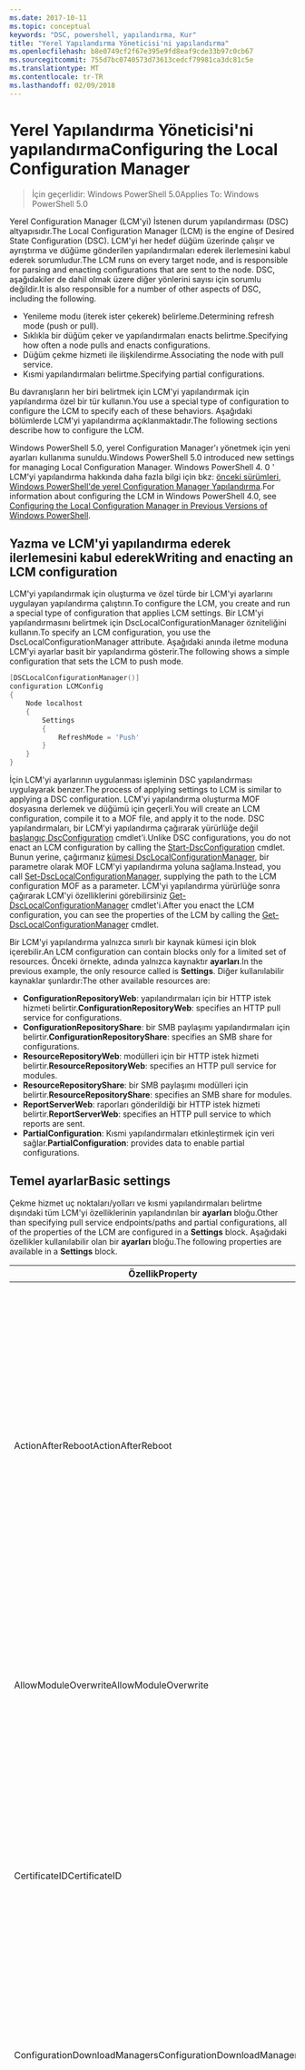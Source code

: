 ```yaml
---
ms.date: 2017-10-11
ms.topic: conceptual
keywords: "DSC, powershell, yapılandırma, Kur"
title: "Yerel Yapılandırma Yöneticisi'ni yapılandırma"
ms.openlocfilehash: b8e0749cf2f67e395e9fd8eaf9cde33b97c0cb67
ms.sourcegitcommit: 755d7bc0740573d73613cedcf79981ca3dc81c5e
ms.translationtype: MT
ms.contentlocale: tr-TR
ms.lasthandoff: 02/09/2018
---
```

# <a name="configuring-the-local-configuration-manager"></a><span data-ttu-id="9ca9a-103">Yerel Yapılandırma Yöneticisi'ni yapılandırma</span><span class="sxs-lookup"><span data-stu-id="9ca9a-103">Configuring the Local Configuration Manager</span></span>

> <span data-ttu-id="9ca9a-104">İçin geçerlidir: Windows PowerShell 5.0</span><span class="sxs-lookup"><span data-stu-id="9ca9a-104">Applies To: Windows PowerShell 5.0</span></span>

<span data-ttu-id="9ca9a-105">Yerel Configuration Manager (LCM'yi) İstenen durum yapılandırması (DSC) altyapısıdır.</span><span class="sxs-lookup"><span data-stu-id="9ca9a-105">The Local Configuration Manager (LCM) is the engine of Desired State Configuration (DSC).</span></span>
<span data-ttu-id="9ca9a-106">LCM'yi her hedef düğüm üzerinde çalışır ve ayrıştırma ve düğüme gönderilen yapılandırmaları ederek ilerlemesini kabul ederek sorumludur.</span><span class="sxs-lookup"><span data-stu-id="9ca9a-106">The LCM runs on every target node, and is responsible for parsing and enacting configurations that are sent to the node.</span></span>
<span data-ttu-id="9ca9a-107">DSC, aşağıdakiler de dahil olmak üzere diğer yönlerini sayısı için sorumlu değildir.</span><span class="sxs-lookup"><span data-stu-id="9ca9a-107">It is also responsible for a number of other aspects of DSC, including the following.</span></span>

- <span data-ttu-id="9ca9a-108">Yenileme modu (iterek ister çekerek) belirleme.</span><span class="sxs-lookup"><span data-stu-id="9ca9a-108">Determining refresh mode (push or pull).</span></span>
- <span data-ttu-id="9ca9a-109">Sıklıkla bir düğüm çeker ve yapılandırmaları enacts belirtme.</span><span class="sxs-lookup"><span data-stu-id="9ca9a-109">Specifying how often a node pulls and enacts configurations.</span></span>
- <span data-ttu-id="9ca9a-110">Düğüm çekme hizmeti ile ilişkilendirme.</span><span class="sxs-lookup"><span data-stu-id="9ca9a-110">Associating the node with pull service.</span></span>
- <span data-ttu-id="9ca9a-111">Kısmi yapılandırmaları belirtme.</span><span class="sxs-lookup"><span data-stu-id="9ca9a-111">Specifying partial configurations.</span></span>

<span data-ttu-id="9ca9a-112">Bu davranışların her biri belirtmek için LCM'yi yapılandırmak için yapılandırma özel bir tür kullanın.</span><span class="sxs-lookup"><span data-stu-id="9ca9a-112">You use a special type of configuration to configure the LCM to specify each of these behaviors.</span></span>
<span data-ttu-id="9ca9a-113">Aşağıdaki bölümlerde LCM'yi yapılandırma açıklanmaktadır.</span><span class="sxs-lookup"><span data-stu-id="9ca9a-113">The following sections describe how to configure the LCM.</span></span>

<span data-ttu-id="9ca9a-114">Windows PowerShell 5.0, yerel Configuration Manager'ı yönetmek için yeni ayarları kullanıma sunuldu.</span><span class="sxs-lookup"><span data-stu-id="9ca9a-114">Windows PowerShell 5.0 introduced new settings for managing Local Configuration Manager.</span></span>
<span data-ttu-id="9ca9a-115">Windows PowerShell 4. 0 ' LCM'yi yapılandırma hakkında daha fazla bilgi için bkz: [önceki sürümleri, Windows PowerShell'de yerel Configuration Manager Yapılandırma](metaconfig4.md).</span><span class="sxs-lookup"><span data-stu-id="9ca9a-115">For information about configuring the LCM in Windows PowerShell 4.0, see [Configuring the Local Configuration Manager in Previous Versions of Windows PowerShell](metaconfig4.md).</span></span>

## <a name="writing-and-enacting-an-lcm-configuration"></a><span data-ttu-id="9ca9a-116">Yazma ve LCM'yi yapılandırma ederek ilerlemesini kabul ederek</span><span class="sxs-lookup"><span data-stu-id="9ca9a-116">Writing and enacting an LCM configuration</span></span>

<span data-ttu-id="9ca9a-117">LCM'yi yapılandırmak için oluşturma ve özel türde bir LCM'yi ayarlarını uygulayan yapılandırma çalıştırın.</span><span class="sxs-lookup"><span data-stu-id="9ca9a-117">To configure the LCM, you create and run a special type of configuration that applies LCM settings.</span></span>
<span data-ttu-id="9ca9a-118">Bir LCM'yi yapılandırmasını belirtmek için DscLocalConfigurationManager özniteliğini kullanın.</span><span class="sxs-lookup"><span data-stu-id="9ca9a-118">To specify an LCM configuration, you use the DscLocalConfigurationManager attribute.</span></span>
<span data-ttu-id="9ca9a-119">Aşağıdaki anında iletme moduna LCM'yi ayarlar basit bir yapılandırma gösterir.</span><span class="sxs-lookup"><span data-stu-id="9ca9a-119">The following shows a simple configuration that sets the LCM to push mode.</span></span>

```powershell
[DSCLocalConfigurationManager()]
configuration LCMConfig
{
    Node localhost
    {
        Settings
        {
            RefreshMode = 'Push'
        }
    }
}
```

<span data-ttu-id="9ca9a-120">İçin LCM'yi ayarlarının uygulanması işleminin DSC yapılandırması uygulayarak benzer.</span><span class="sxs-lookup"><span data-stu-id="9ca9a-120">The process of applying settings to LCM is similar to applying a DSC configuration.</span></span>
<span data-ttu-id="9ca9a-121">LCM'yi yapılandırma oluşturma MOF dosyasına derlemek ve düğümü için geçerli.</span><span class="sxs-lookup"><span data-stu-id="9ca9a-121">You will create an LCM configuration, compile it to a MOF file, and apply it to the node.</span></span>
<span data-ttu-id="9ca9a-122">DSC yapılandırmaları, bir LCM'yi yapılandırma çağırarak yürürlüğe değil [başlangıç DscConfiguration](https://technet.microsoft.com/en-us/library/dn521623.aspx) cmdlet'i.</span><span class="sxs-lookup"><span data-stu-id="9ca9a-122">Unlike DSC configurations, you do not enact an LCM configuration by calling the [Start-DscConfiguration](https://technet.microsoft.com/en-us/library/dn521623.aspx) cmdlet.</span></span>
<span data-ttu-id="9ca9a-123">Bunun yerine, çağırmanız [kümesi DscLocalConfigurationManager](https://technet.microsoft.com/en-us/library/dn521621.aspx), bir parametre olarak MOF LCM'yi yapılandırma yoluna sağlama.</span><span class="sxs-lookup"><span data-stu-id="9ca9a-123">Instead, you call [Set-DscLocalConfigurationManager](https://technet.microsoft.com/en-us/library/dn521621.aspx), supplying the path to the LCM configuration MOF as a parameter.</span></span>
<span data-ttu-id="9ca9a-124">LCM'yi yapılandırma yürürlüğe sonra çağırarak LCM'yi özelliklerini görebilirsiniz [Get-DscLocalConfigurationManager](https://technet.microsoft.com/en-us/library/dn407378.aspx) cmdlet'i.</span><span class="sxs-lookup"><span data-stu-id="9ca9a-124">After you enact the LCM configuration, you can see the properties of the LCM by calling the [Get-DscLocalConfigurationManager](https://technet.microsoft.com/en-us/library/dn407378.aspx) cmdlet.</span></span>

<span data-ttu-id="9ca9a-125">Bir LCM'yi yapılandırma yalnızca sınırlı bir kaynak kümesi için blok içerebilir.</span><span class="sxs-lookup"><span data-stu-id="9ca9a-125">An LCM configuration can contain blocks only for a limited set of resources.</span></span>
<span data-ttu-id="9ca9a-126">Önceki örnekte, adında yalnızca kaynaktır **ayarları**.</span><span class="sxs-lookup"><span data-stu-id="9ca9a-126">In the previous example, the only resource called is **Settings**.</span></span>
<span data-ttu-id="9ca9a-127">Diğer kullanılabilir kaynaklar şunlardır:</span><span class="sxs-lookup"><span data-stu-id="9ca9a-127">The other available resources are:</span></span>

* <span data-ttu-id="9ca9a-128">**ConfigurationRepositoryWeb**: yapılandırmaları için bir HTTP istek hizmeti belirtir.</span><span class="sxs-lookup"><span data-stu-id="9ca9a-128">**ConfigurationRepositoryWeb**: specifies an HTTP pull service for configurations.</span></span>
* <span data-ttu-id="9ca9a-129">**ConfigurationRepositoryShare**: bir SMB paylaşımı yapılandırmaları için belirtir.</span><span class="sxs-lookup"><span data-stu-id="9ca9a-129">**ConfigurationRepositoryShare**: specifies an SMB share for configurations.</span></span>
* <span data-ttu-id="9ca9a-130">**ResourceRepositoryWeb**: modülleri için bir HTTP istek hizmeti belirtir.</span><span class="sxs-lookup"><span data-stu-id="9ca9a-130">**ResourceRepositoryWeb**: specifies an HTTP pull service for modules.</span></span>
* <span data-ttu-id="9ca9a-131">**ResourceRepositoryShare**: bir SMB paylaşımı modülleri için belirtir.</span><span class="sxs-lookup"><span data-stu-id="9ca9a-131">**ResourceRepositoryShare**: specifies an SMB share for modules.</span></span>
* <span data-ttu-id="9ca9a-132">**ReportServerWeb**: raporları gönderildiği bir HTTP istek hizmeti belirtir.</span><span class="sxs-lookup"><span data-stu-id="9ca9a-132">**ReportServerWeb**: specifies an HTTP pull service to which reports are sent.</span></span>
* <span data-ttu-id="9ca9a-133">**PartialConfiguration**: Kısmi yapılandırmaları etkinleştirmek için veri sağlar.</span><span class="sxs-lookup"><span data-stu-id="9ca9a-133">**PartialConfiguration**: provides data to enable partial configurations.</span></span>

## <a name="basic-settings"></a><span data-ttu-id="9ca9a-134">Temel ayarlar</span><span class="sxs-lookup"><span data-stu-id="9ca9a-134">Basic settings</span></span>

<span data-ttu-id="9ca9a-135">Çekme hizmet uç noktaları/yolları ve kısmi yapılandırmaları belirtme dışındaki tüm LCM'yi özelliklerinin yapılandırılan bir **ayarları** bloğu.</span><span class="sxs-lookup"><span data-stu-id="9ca9a-135">Other than specifying pull service endpoints/paths and partial configurations, all of the properties of the LCM are configured in a **Settings** block.</span></span>
<span data-ttu-id="9ca9a-136">Aşağıdaki özellikler kullanılabilir olan bir **ayarları** bloğu.</span><span class="sxs-lookup"><span data-stu-id="9ca9a-136">The following properties are available in a **Settings** block.</span></span>

|  <span data-ttu-id="9ca9a-137">Özellik</span><span class="sxs-lookup"><span data-stu-id="9ca9a-137">Property</span></span>  |  <span data-ttu-id="9ca9a-138">Tür</span><span class="sxs-lookup"><span data-stu-id="9ca9a-138">Type</span></span>  |  <span data-ttu-id="9ca9a-139">Açıklama</span><span class="sxs-lookup"><span data-stu-id="9ca9a-139">Description</span></span>   |
|----------- |------- |--------------- |
| <span data-ttu-id="9ca9a-140">ActionAfterReboot</span><span class="sxs-lookup"><span data-stu-id="9ca9a-140">ActionAfterReboot</span></span>| <span data-ttu-id="9ca9a-141">dize</span><span class="sxs-lookup"><span data-stu-id="9ca9a-141">string</span></span>| <span data-ttu-id="9ca9a-142">Bir yeniden başlatmadan sonra bir yapılandırma uygulanması sırasında neler belirtir.</span><span class="sxs-lookup"><span data-stu-id="9ca9a-142">Specifies what happens after a reboot during the application of a configuration.</span></span> <span data-ttu-id="9ca9a-143">Olası değerler şunlardır: __"ContinueConfiguration"__ ve __"StopConfiguration"__.</span><span class="sxs-lookup"><span data-stu-id="9ca9a-143">The possible values are __"ContinueConfiguration"__ and __"StopConfiguration"__.</span></span> <ul><li> <span data-ttu-id="9ca9a-144">__ContinueConfiguration__: Makine yeniden başlatıldıktan sonra geçerli yapılandırmayı uygulama devam edin.</span><span class="sxs-lookup"><span data-stu-id="9ca9a-144">__ContinueConfiguration__: Continue applying the current configuration after machine reboot.</span></span> <span data-ttu-id="9ca9a-145">Bu varsayılan değerdir</span><span class="sxs-lookup"><span data-stu-id="9ca9a-145">This is the default value</span></span></li><li><span data-ttu-id="9ca9a-146">__StopConfiguration__: Makine yeniden başlatıldıktan sonra geçerli yapılandırmasını durdurun.</span><span class="sxs-lookup"><span data-stu-id="9ca9a-146">__StopConfiguration__: Stop the current configuration after machine reboot.</span></span></li></ul>|
| <span data-ttu-id="9ca9a-147">AllowModuleOverwrite</span><span class="sxs-lookup"><span data-stu-id="9ca9a-147">AllowModuleOverwrite</span></span>| <span data-ttu-id="9ca9a-148">bool</span><span class="sxs-lookup"><span data-stu-id="9ca9a-148">bool</span></span>| <span data-ttu-id="9ca9a-149">__$TRUE__ çekme hizmetten indirilen yeni yapılandırmaların hedef düğümde bulunan eski olanları üzerine yazmak için izinleri olup olmadığını.</span><span class="sxs-lookup"><span data-stu-id="9ca9a-149">__$TRUE__ if new configurations downloaded from the pull service are allowed to overwrite the old ones on the target node.</span></span> <span data-ttu-id="9ca9a-150">Aksi takdirde $FALSE.</span><span class="sxs-lookup"><span data-stu-id="9ca9a-150">Otherwise, $FALSE.</span></span>|
| <span data-ttu-id="9ca9a-151">CertificateID</span><span class="sxs-lookup"><span data-stu-id="9ca9a-151">CertificateID</span></span>| <span data-ttu-id="9ca9a-152">dize</span><span class="sxs-lookup"><span data-stu-id="9ca9a-152">string</span></span>| <span data-ttu-id="9ca9a-153">Kimlik bilgilerinin güvenliğini sağlamak için kullanılan bir sertifikanın parmak izini bir yapılandırmada geçirildi.</span><span class="sxs-lookup"><span data-stu-id="9ca9a-153">The thumbprint of a certificate used to secure credentials passed in a configuration.</span></span> <span data-ttu-id="9ca9a-154">Daha fazla bilgi için bkz: [Windows PowerShell istenen durum Yapılandırması'te kimlik bilgilerini güvenli hale getirmek istediğiniz](http://blogs.msdn.com/b/powershell/archive/2014/01/31/want-to-secure-credentials-in-windows-powershell-desired-state-configuration.aspx)?</span><span class="sxs-lookup"><span data-stu-id="9ca9a-154">For more information see [Want to secure credentials in Windows PowerShell Desired State Configuration](http://blogs.msdn.com/b/powershell/archive/2014/01/31/want-to-secure-credentials-in-windows-powershell-desired-state-configuration.aspx)?.</span></span> <br> <span data-ttu-id="9ca9a-155">__Not:__ bu Azure Automation DSC çekme hizmeti kullanıyorsanız otomatik olarak yönetilir.</span><span class="sxs-lookup"><span data-stu-id="9ca9a-155">__Note:__ this is managed automatically if using Azure Automation DSC pull service.</span></span>|
| <span data-ttu-id="9ca9a-156">ConfigurationDownloadManagers</span><span class="sxs-lookup"><span data-stu-id="9ca9a-156">ConfigurationDownloadManagers</span></span>| <span data-ttu-id="9ca9a-157">CimInstance[]</span><span class="sxs-lookup"><span data-stu-id="9ca9a-157">CimInstance[]</span></span>| <span data-ttu-id="9ca9a-158">Kullanımdan kalktı.</span><span class="sxs-lookup"><span data-stu-id="9ca9a-158">Obsolete.</span></span> <span data-ttu-id="9ca9a-159">Kullanım __ConfigurationRepositoryWeb__ ve __ConfigurationRepositoryShare__ yapılandırma çekme tanımlamak için blokları hizmet uç noktaları.</span><span class="sxs-lookup"><span data-stu-id="9ca9a-159">Use __ConfigurationRepositoryWeb__ and __ConfigurationRepositoryShare__ blocks to define configuration pull service endpoints.</span></span>|
| <span data-ttu-id="9ca9a-160">ConfigurationID</span><span class="sxs-lookup"><span data-stu-id="9ca9a-160">ConfigurationID</span></span>| <span data-ttu-id="9ca9a-161">dize</span><span class="sxs-lookup"><span data-stu-id="9ca9a-161">string</span></span>| <span data-ttu-id="9ca9a-162">Geriye dönük uyumluluk eski çekme ile hizmet için sürümleri.</span><span class="sxs-lookup"><span data-stu-id="9ca9a-162">For backwards compatibility with older pull service versions.</span></span> <span data-ttu-id="9ca9a-163">Bir çekme hizmetinden almak için yapılandırma dosyasını tanımlayan bir GUID.</span><span class="sxs-lookup"><span data-stu-id="9ca9a-163">A GUID that identifies the configuration file to get from a pull service.</span></span> <span data-ttu-id="9ca9a-164">Düğüm yapılandırmasının adı MOF olarak adlandırılmışsa ConfigurationID.mof yapılandırmaları çekme hizmette çeker.</span><span class="sxs-lookup"><span data-stu-id="9ca9a-164">The node will pull configurations on the pull service if the name of the configuration MOF is named ConfigurationID.mof.</span></span><br> <span data-ttu-id="9ca9a-165">__Not:__ bu özelliği ayarlarsanız, düğüm çekme hizmeti ile kullanarak kaydetme __RegistrationKey__ çalışmıyor.</span><span class="sxs-lookup"><span data-stu-id="9ca9a-165">__Note:__ If you set this property, registering the node with a pull service by using __RegistrationKey__ does not work.</span></span> <span data-ttu-id="9ca9a-166">Daha fazla bilgi için bkz: [yapılandırmasına sahip bir çekme istemcisi ayarlama](pullClientConfigNames.md).</span><span class="sxs-lookup"><span data-stu-id="9ca9a-166">For more information, see [Setting up a pull client with configuration names](pullClientConfigNames.md).</span></span>|
| <span data-ttu-id="9ca9a-167">ConfigurationMode</span><span class="sxs-lookup"><span data-stu-id="9ca9a-167">ConfigurationMode</span></span>| <span data-ttu-id="9ca9a-168">dize</span><span class="sxs-lookup"><span data-stu-id="9ca9a-168">string</span></span> | <span data-ttu-id="9ca9a-169">Nasıl LCM'yi gerçekten yapılandırması için hedef düğümleri geçerlidir belirtir.</span><span class="sxs-lookup"><span data-stu-id="9ca9a-169">Specifies how the LCM actually applies the configuration to the target nodes.</span></span> <span data-ttu-id="9ca9a-170">Olası değerler şunlardır: __"ApplyOnly"__,__"ApplyAndMonitor"__, ve __"ApplyAndAutoCorrect"__.</span><span class="sxs-lookup"><span data-stu-id="9ca9a-170">Possible values are __"ApplyOnly"__,__"ApplyAndMonitor"__, and __"ApplyAndAutoCorrect"__.</span></span> <ul><li><span data-ttu-id="9ca9a-171">__ApplyOnly__: DSC yapılandırmasını uygular ve yeni bir yapılandırma hedef düğüme veya yeni bir yapılandırma bir hizmetinden çekilir itildiği sürece başka hiçbir şey yapmaz.</span><span class="sxs-lookup"><span data-stu-id="9ca9a-171">__ApplyOnly__: DSC applies the configuration and does nothing further unless a new configuration is pushed to the target node or when a new configuration is pulled from a service.</span></span> <span data-ttu-id="9ca9a-172">Yeni yapılandırma ilk uygulamadan sonra DSC önceden yapılandırılmış bir durumdan kayması kontrol etmez.</span><span class="sxs-lookup"><span data-stu-id="9ca9a-172">After initial application of a new configuration, DSC does not check for drift from a previously configured state.</span></span> <span data-ttu-id="9ca9a-173">Önce başarılı olana kadar yapılandırmayı uygulamak DSC deneyecek Not __ApplyOnly__ etkisi alır.</span><span class="sxs-lookup"><span data-stu-id="9ca9a-173">Note that DSC will attempt to apply the configuration until it is successful before __ApplyOnly__ takes effect.</span></span> </li><li> <span data-ttu-id="9ca9a-174">__ApplyAndMonitor__: Bu varsayılan değerdir.</span><span class="sxs-lookup"><span data-stu-id="9ca9a-174">__ApplyAndMonitor__: This is the default value.</span></span> <span data-ttu-id="9ca9a-175">LCM'yi yeni tüm yapılandırmalar için geçerlidir.</span><span class="sxs-lookup"><span data-stu-id="9ca9a-175">The LCM applies any new configurations.</span></span> <span data-ttu-id="9ca9a-176">Hedef düğüm istenen durumundan drifts yeni yapılandırma ilk uygulamadan sonra günlükleri tutarsızlık DSC bildirir.</span><span class="sxs-lookup"><span data-stu-id="9ca9a-176">After initial application of a new configuration, if the target node drifts from the desired state, DSC reports the discrepancy in logs.</span></span> <span data-ttu-id="9ca9a-177">Önce başarılı olana kadar yapılandırmayı uygulamak DSC deneyecek Not __ApplyAndMonitor__ etkisi alır.</span><span class="sxs-lookup"><span data-stu-id="9ca9a-177">Note that DSC will attempt to apply the configuration until it is successful before __ApplyAndMonitor__ takes effect.</span></span></li><li><span data-ttu-id="9ca9a-178">__ApplyAndAutoCorrect__: DSC tüm yeni yapılandırmaları uygular.</span><span class="sxs-lookup"><span data-stu-id="9ca9a-178">__ApplyAndAutoCorrect__: DSC applies any new configurations.</span></span> <span data-ttu-id="9ca9a-179">DSC hedef düğüm istenen durumundan drifts, yeni yapılandırma ilk uygulamadan sonra günlükleri tutarsızlık raporları ve geçerli yapılandırma yeniden uygular.</span><span class="sxs-lookup"><span data-stu-id="9ca9a-179">After initial application of a new configuration, if the target node drifts from the desired state, DSC reports the discrepancy in logs, and then re-applies the current configuration.</span></span></li></ul>|
| <span data-ttu-id="9ca9a-180">ConfigurationModeFrequencyMins</span><span class="sxs-lookup"><span data-stu-id="9ca9a-180">ConfigurationModeFrequencyMins</span></span>| <span data-ttu-id="9ca9a-181">UInt32</span><span class="sxs-lookup"><span data-stu-id="9ca9a-181">UInt32</span></span>| <span data-ttu-id="9ca9a-182">Sıklıkla, dakika cinsinden geçerli yapılandırmasını teslim uygulanan ve.</span><span class="sxs-lookup"><span data-stu-id="9ca9a-182">How often, in minutes, the current configuration is checked and applied.</span></span> <span data-ttu-id="9ca9a-183">ConfigurationMode özelliği için ApplyOnly ayarlanmışsa, bu özellik yoksayılır.</span><span class="sxs-lookup"><span data-stu-id="9ca9a-183">This property is ignored if the ConfigurationMode property is set to ApplyOnly.</span></span> <span data-ttu-id="9ca9a-184">Varsayılan değer 15'tir.</span><span class="sxs-lookup"><span data-stu-id="9ca9a-184">The default value is 15.</span></span>|
| <span data-ttu-id="9ca9a-185">DebugMode</span><span class="sxs-lookup"><span data-stu-id="9ca9a-185">DebugMode</span></span>| <span data-ttu-id="9ca9a-186">dize</span><span class="sxs-lookup"><span data-stu-id="9ca9a-186">string</span></span>| <span data-ttu-id="9ca9a-187">Olası değerler şunlardır: __hiçbiri__, __ForceModuleImport__, ve __tüm__.</span><span class="sxs-lookup"><span data-stu-id="9ca9a-187">Possible values are __None__, __ForceModuleImport__, and __All__.</span></span> <ul><li><span data-ttu-id="9ca9a-188">Kümesine __hiçbiri__ önbelleğe alınmış kaynakları kullanmak için.</span><span class="sxs-lookup"><span data-stu-id="9ca9a-188">Set to __None__ to use cached resources.</span></span> <span data-ttu-id="9ca9a-189">Bu varsayılandır ve üretim senaryolarında kullanılmalıdır.</span><span class="sxs-lookup"><span data-stu-id="9ca9a-189">This is the default and should be used in production scenarios.</span></span></li><li><span data-ttu-id="9ca9a-190">Ayarını __ForceModuleImport__, daha önce yüklenen ve önbelleğe alınmış olsa bile herhangi bir DSC kaynağı modül yeniden yüklemek LCM'yi neden olur.</span><span class="sxs-lookup"><span data-stu-id="9ca9a-190">Setting to __ForceModuleImport__, causes the LCM to reload any DSC resource modules, even if they have been previously loaded and cached.</span></span> <span data-ttu-id="9ca9a-191">Her modülü kullanmak üzere yeniden gibi bu DSC işlemlerinin performansını etkiler.</span><span class="sxs-lookup"><span data-stu-id="9ca9a-191">This impacts the performance of DSC operations as each module is reloaded on use.</span></span> <span data-ttu-id="9ca9a-192">Kaynak hata ayıklama sırasında bu değer genellikle kullanırsınız</span><span class="sxs-lookup"><span data-stu-id="9ca9a-192">Typically you would use this value while debugging a resource</span></span></li><li><span data-ttu-id="9ca9a-193">Bu sürümde, __tüm__ aynı __ForceModuleImport__</span><span class="sxs-lookup"><span data-stu-id="9ca9a-193">In this release, __All__ is same as __ForceModuleImport__</span></span></li></ul> |
| <span data-ttu-id="9ca9a-194">RebootNodeIfNeeded</span><span class="sxs-lookup"><span data-stu-id="9ca9a-194">RebootNodeIfNeeded</span></span>| <span data-ttu-id="9ca9a-195">bool</span><span class="sxs-lookup"><span data-stu-id="9ca9a-195">bool</span></span>| <span data-ttu-id="9ca9a-196">Bu ayar __$true__ otomatik olarak yeniden başlatma uygulandığından gerektiren bir yapılandırma sonra düğümü yeniden başlatma için.</span><span class="sxs-lookup"><span data-stu-id="9ca9a-196">Set this to __$true__ to automatically reboot the node after a configuration that requires reboot is applied.</span></span> <span data-ttu-id="9ca9a-197">Aksi takdirde, el ile düğümü gerektirdiği herhangi bir yapılandırma için yeniden başlatma gerekir.</span><span class="sxs-lookup"><span data-stu-id="9ca9a-197">Otherwise, you will have to manually reboot the node for any configuration that requires it.</span></span> <span data-ttu-id="9ca9a-198">Varsayılan değer __$false__.</span><span class="sxs-lookup"><span data-stu-id="9ca9a-198">The default value is __$false__.</span></span> <span data-ttu-id="9ca9a-199">Bir yeniden başlatma koşulu DSC (örneğin, Windows Installer) dışında bir şey tarafından geçirilmeden olduğunda bu ayarı kullanmak için bu ayar ile birleştirerek [xPendingReboot](https://github.com/powershell/xpendingreboot) modülü.</span><span class="sxs-lookup"><span data-stu-id="9ca9a-199">To use this setting when a reboot condition is enacted by something other than DSC (such as Windows Installer), combine this setting with the [xPendingReboot](https://github.com/powershell/xpendingreboot) module.</span></span>|
| <span data-ttu-id="9ca9a-200">RefreshMode</span><span class="sxs-lookup"><span data-stu-id="9ca9a-200">RefreshMode</span></span>| <span data-ttu-id="9ca9a-201">dize</span><span class="sxs-lookup"><span data-stu-id="9ca9a-201">string</span></span>| <span data-ttu-id="9ca9a-202">Nasıl LCM'yi yapılandırmalarını alır belirtir.</span><span class="sxs-lookup"><span data-stu-id="9ca9a-202">Specifies how the LCM gets configurations.</span></span> <span data-ttu-id="9ca9a-203">Olası değerler şunlardır: __"Disabled"__, __"Gönderme"__, ve __"Çekme"__.</span><span class="sxs-lookup"><span data-stu-id="9ca9a-203">The possible values are __"Disabled"__, __"Push"__, and __"Pull"__.</span></span> <ul><li><span data-ttu-id="9ca9a-204">__Devre dışı__: Bu düğümün DSC yapılandırmaları devre dışı.</span><span class="sxs-lookup"><span data-stu-id="9ca9a-204">__Disabled__: DSC configurations are disabled for this node.</span></span></li><li> <span data-ttu-id="9ca9a-205">__Anında__: yapılandırmaları başlatılan çağırarak [başlangıç DscConfiguration](https://technet.microsoft.com/en-us/library/dn521623.aspx) cmdlet'i.</span><span class="sxs-lookup"><span data-stu-id="9ca9a-205">__Push__: Configurations are initiated by calling the [Start-DscConfiguration](https://technet.microsoft.com/en-us/library/dn521623.aspx) cmdlet.</span></span> <span data-ttu-id="9ca9a-206">Yapılandırma düğüme hemen uygulanır.</span><span class="sxs-lookup"><span data-stu-id="9ca9a-206">The configuration is applied immediately to the node.</span></span> <span data-ttu-id="9ca9a-207">Bu varsayılan değerdir.</span><span class="sxs-lookup"><span data-stu-id="9ca9a-207">This is the default value.</span></span></li><li><span data-ttu-id="9ca9a-208">__Çekme:__ düğüm yapılandırmaları çekme hizmeti veya SMB yolundan düzenli olarak denetlemek için yapılandırılmış.</span><span class="sxs-lookup"><span data-stu-id="9ca9a-208">__Pull:__ The node is configured to regularly check for configurations from a pull service or SMB path.</span></span> <span data-ttu-id="9ca9a-209">Bu özellik ayarlanmışsa __çekme__, HTTP (hizmeti) veya SMB (paylaşım) yolunda belirtmelisiniz bir __ConfigurationRepositoryWeb__ veya __ConfigurationRepositoryShare__ bloğu.</span><span class="sxs-lookup"><span data-stu-id="9ca9a-209">If this property is set to __Pull__, you must specify an HTTP (service) or SMB (share) path in a __ConfigurationRepositoryWeb__ or __ConfigurationRepositoryShare__ block.</span></span></li></ul>|
| <span data-ttu-id="9ca9a-210">RefreshFrequencyMins</span><span class="sxs-lookup"><span data-stu-id="9ca9a-210">RefreshFrequencyMins</span></span>| <span data-ttu-id="9ca9a-211">Uint32</span><span class="sxs-lookup"><span data-stu-id="9ca9a-211">Uint32</span></span>| <span data-ttu-id="9ca9a-212">Zaman aralığını dakika cinsinden en LCM'yi güncelleştirilmiş yapılandırmalarını almak için bir çekme hizmeti denetler.</span><span class="sxs-lookup"><span data-stu-id="9ca9a-212">The time interval, in minutes, at which the LCM checks a pull service to get updated configurations.</span></span> <span data-ttu-id="9ca9a-213">LCM'yi çekme modunda yapılandırılmamışsa, bu değer yoksayılır.</span><span class="sxs-lookup"><span data-stu-id="9ca9a-213">This value is ignored if the LCM is not configured in pull mode.</span></span> <span data-ttu-id="9ca9a-214">Varsayılan değer 30’dur.</span><span class="sxs-lookup"><span data-stu-id="9ca9a-214">The default value is 30.</span></span>|
| <span data-ttu-id="9ca9a-215">ReportManagers</span><span class="sxs-lookup"><span data-stu-id="9ca9a-215">ReportManagers</span></span>| <span data-ttu-id="9ca9a-216">CimInstance[]</span><span class="sxs-lookup"><span data-stu-id="9ca9a-216">CimInstance[]</span></span>| <span data-ttu-id="9ca9a-217">Kullanımdan kalktı.</span><span class="sxs-lookup"><span data-stu-id="9ca9a-217">Obsolete.</span></span> <span data-ttu-id="9ca9a-218">Kullanım __ReportServerWeb__ blokları göndermek için bir uç nokta tanımlamak için bir çekme hizmetine veri raporlama.</span><span class="sxs-lookup"><span data-stu-id="9ca9a-218">Use __ReportServerWeb__ blocks to define an endpoint to send reporting data to a pull service.</span></span>|
| <span data-ttu-id="9ca9a-219">ResourceModuleManagers</span><span class="sxs-lookup"><span data-stu-id="9ca9a-219">ResourceModuleManagers</span></span>| <span data-ttu-id="9ca9a-220">CimInstance[]</span><span class="sxs-lookup"><span data-stu-id="9ca9a-220">CimInstance[]</span></span>| <span data-ttu-id="9ca9a-221">Kullanımdan kalktı.</span><span class="sxs-lookup"><span data-stu-id="9ca9a-221">Obsolete.</span></span> <span data-ttu-id="9ca9a-222">Kullanım __ResourceRepositoryWeb__ ve __ResourceRepositoryShare__ blokları çekme tanımlamak için HTTP uç noktaları veya SMB yolları, sırasıyla hizmet.</span><span class="sxs-lookup"><span data-stu-id="9ca9a-222">Use __ResourceRepositoryWeb__ and __ResourceRepositoryShare__ blocks to define pull service HTTP endpoints or SMB paths, respectively.</span></span>|
| <span data-ttu-id="9ca9a-223">PartialConfigurations</span><span class="sxs-lookup"><span data-stu-id="9ca9a-223">PartialConfigurations</span></span>| <span data-ttu-id="9ca9a-224">CimInstance</span><span class="sxs-lookup"><span data-stu-id="9ca9a-224">CimInstance</span></span>| <span data-ttu-id="9ca9a-225">Henüz uygulanmadı.</span><span class="sxs-lookup"><span data-stu-id="9ca9a-225">Not implemented.</span></span> <span data-ttu-id="9ca9a-226">Kullanmayın.</span><span class="sxs-lookup"><span data-stu-id="9ca9a-226">Do not use.</span></span>|
| <span data-ttu-id="9ca9a-227">StatusRetentionTimeInDays</span><span class="sxs-lookup"><span data-stu-id="9ca9a-227">StatusRetentionTimeInDays</span></span> | <span data-ttu-id="9ca9a-228">UInt32</span><span class="sxs-lookup"><span data-stu-id="9ca9a-228">UInt32</span></span>| <span data-ttu-id="9ca9a-229">Geçerli yapılandırma durumunu LCM'yi tutar gün sayısı.</span><span class="sxs-lookup"><span data-stu-id="9ca9a-229">The number of days the LCM keeps the status of the current configuration.</span></span>|

## <a name="pull-service"></a><span data-ttu-id="9ca9a-230">Çekme Hizmeti</span><span class="sxs-lookup"><span data-stu-id="9ca9a-230">Pull service</span></span>

<span data-ttu-id="9ca9a-231">LCM'yi yapılandırma çekme hizmet uç noktaları aşağıdaki türlerini tanımlama destekler:</span><span class="sxs-lookup"><span data-stu-id="9ca9a-231">LCM configuration supports defining the following types of pull service endpoints:</span></span>

- <span data-ttu-id="9ca9a-232">**Yapılandırma sunucusu**: DSC yapılandırmaları için depo.</span><span class="sxs-lookup"><span data-stu-id="9ca9a-232">**Configuration server**: A repository for DSC configurations.</span></span> <span data-ttu-id="9ca9a-233">Kullanarak yapılandırma sunucularına tanımlayın **ConfigurationRepositoryWeb** (için web tabanlı sunucular) ve **ConfigurationRepositoryShare** (için SMB tabanlı sunucular) engeller.</span><span class="sxs-lookup"><span data-stu-id="9ca9a-233">Define configuration servers by using **ConfigurationRepositoryWeb** (for web-based servers) and **ConfigurationRepositoryShare** (for SMB-based servers) blocks.</span></span>
- <span data-ttu-id="9ca9a-234">**Kaynak sunucuda**: PowerShell modülleri paketlenmiş DSC kaynakları için depo.</span><span class="sxs-lookup"><span data-stu-id="9ca9a-234">**Resource server**: A repository for DSC resources, packaged as PowerShell modules.</span></span> <span data-ttu-id="9ca9a-235">Kaynak sunucuları kullanarak tanımlayın **ResourceRepositoryWeb** (için web tabanlı sunucular) ve **ResourceRepositoryShare** (için SMB tabanlı sunucular) engeller.</span><span class="sxs-lookup"><span data-stu-id="9ca9a-235">Define resource servers by using **ResourceRepositoryWeb** (for web-based servers) and **ResourceRepositoryShare** (for SMB-based servers) blocks.</span></span>
- <span data-ttu-id="9ca9a-236">**Rapor sunucusu**: DSC rapor veri gönderen bir hizmet.</span><span class="sxs-lookup"><span data-stu-id="9ca9a-236">**Report server**: A service that DSC sends report data to.</span></span> <span data-ttu-id="9ca9a-237">Rapor sunucusu kullanarak tanımlayın **ReportServerWeb** engeller.</span><span class="sxs-lookup"><span data-stu-id="9ca9a-237">Define report servers by using **ReportServerWeb** blocks.</span></span> <span data-ttu-id="9ca9a-238">Bir rapor sunucusu web hizmeti olması gerekir.</span><span class="sxs-lookup"><span data-stu-id="9ca9a-238">A report server must be a web service.</span></span>

<span data-ttu-id="9ca9a-239">Çekme hizmeti hakkında daha fazla ayrıntı görmek için [istenen durum yapılandırması çekme hizmeti](pullServer.md).</span><span class="sxs-lookup"><span data-stu-id="9ca9a-239">For more details on pull service see, [Desired State Configuration Pull Service](pullServer.md).</span></span>

## <a name="configuration-server-blocks"></a><span data-ttu-id="9ca9a-240">Yapılandırma sunucusu blokları</span><span class="sxs-lookup"><span data-stu-id="9ca9a-240">Configuration server blocks</span></span>

<span data-ttu-id="9ca9a-241">Bir web tabanlı yapılandırma sunucusu tanımlamak için oluşturduğunuz bir **ConfigurationRepositoryWeb** bloğu.</span><span class="sxs-lookup"><span data-stu-id="9ca9a-241">To define a web-based configuration server, you create a **ConfigurationRepositoryWeb** block.</span></span>
<span data-ttu-id="9ca9a-242">A **ConfigurationRepositoryWeb** aşağıdaki özellikleri tanımlar.</span><span class="sxs-lookup"><span data-stu-id="9ca9a-242">A **ConfigurationRepositoryWeb** defines the following properties.</span></span>

|<span data-ttu-id="9ca9a-243">Özellik</span><span class="sxs-lookup"><span data-stu-id="9ca9a-243">Property</span></span>|<span data-ttu-id="9ca9a-244">Tür</span><span class="sxs-lookup"><span data-stu-id="9ca9a-244">Type</span></span>|<span data-ttu-id="9ca9a-245">Açıklama</span><span class="sxs-lookup"><span data-stu-id="9ca9a-245">Description</span></span>|
|---|---|---|
|<span data-ttu-id="9ca9a-246">AllowUnsecureConnection</span><span class="sxs-lookup"><span data-stu-id="9ca9a-246">AllowUnsecureConnection</span></span>|<span data-ttu-id="9ca9a-247">bool</span><span class="sxs-lookup"><span data-stu-id="9ca9a-247">bool</span></span>|<span data-ttu-id="9ca9a-248">Kümesine **$TRUE** kimlik doğrulaması olmadan sunucu düğümünden bağlantılara izin vermek için.</span><span class="sxs-lookup"><span data-stu-id="9ca9a-248">Set to **$TRUE** to allow connections from the node to the server without authentication.</span></span> <span data-ttu-id="9ca9a-249">Kümesine **$FALSE** kimlik doğrulaması istemek için.</span><span class="sxs-lookup"><span data-stu-id="9ca9a-249">Set to **$FALSE** to require authentication.</span></span>|
|<span data-ttu-id="9ca9a-250">CertificateID</span><span class="sxs-lookup"><span data-stu-id="9ca9a-250">CertificateID</span></span>|<span data-ttu-id="9ca9a-251">dize</span><span class="sxs-lookup"><span data-stu-id="9ca9a-251">string</span></span>|<span data-ttu-id="9ca9a-252">Sunucuya kimlik doğrulaması için kullanılan bir sertifika parmak izi.</span><span class="sxs-lookup"><span data-stu-id="9ca9a-252">The thumbprint of a certificate used to authenticate to the server.</span></span>|
|<span data-ttu-id="9ca9a-253">ConfigurationNames</span><span class="sxs-lookup"><span data-stu-id="9ca9a-253">ConfigurationNames</span></span>|<span data-ttu-id="9ca9a-254">String[]</span><span class="sxs-lookup"><span data-stu-id="9ca9a-254">String[]</span></span>|<span data-ttu-id="9ca9a-255">Hedef düğüm tarafından alınmasını yapılandırmaları adlarının dizisini.</span><span class="sxs-lookup"><span data-stu-id="9ca9a-255">An array of names of configurations to be pulled by the target node.</span></span> <span data-ttu-id="9ca9a-256">Yalnızca düğüm çekme hizmetiyle kullanarak kayıtlı değilse bu kullanılan bir **RegistrationKey**.</span><span class="sxs-lookup"><span data-stu-id="9ca9a-256">These are used only if the node is registered with the pull service by using a **RegistrationKey**.</span></span> <span data-ttu-id="9ca9a-257">Daha fazla bilgi için bkz: [yapılandırmasına sahip bir çekme istemcisi ayarlama](pullClientConfigNames.md).</span><span class="sxs-lookup"><span data-stu-id="9ca9a-257">For more information, see [Setting up a pull client with configuration names](pullClientConfigNames.md).</span></span>|
|<span data-ttu-id="9ca9a-258">RegistrationKey</span><span class="sxs-lookup"><span data-stu-id="9ca9a-258">RegistrationKey</span></span>|<span data-ttu-id="9ca9a-259">dize</span><span class="sxs-lookup"><span data-stu-id="9ca9a-259">string</span></span>|<span data-ttu-id="9ca9a-260">Düğüm çekme hizmetine kaydolur GUID.</span><span class="sxs-lookup"><span data-stu-id="9ca9a-260">A GUID that registers the node with the pull service.</span></span> <span data-ttu-id="9ca9a-261">Daha fazla bilgi için bkz: [yapılandırmasına sahip bir çekme istemcisi ayarlama](pullClientConfigNames.md).</span><span class="sxs-lookup"><span data-stu-id="9ca9a-261">For more information, see [Setting up a pull client with configuration names](pullClientConfigNames.md).</span></span>|
|<span data-ttu-id="9ca9a-262">ServerURL</span><span class="sxs-lookup"><span data-stu-id="9ca9a-262">ServerURL</span></span>|<span data-ttu-id="9ca9a-263">dize</span><span class="sxs-lookup"><span data-stu-id="9ca9a-263">string</span></span>|<span data-ttu-id="9ca9a-264">Yapılandırma hizmeti URL'si.</span><span class="sxs-lookup"><span data-stu-id="9ca9a-264">The URL of the configuration service.</span></span>|

<span data-ttu-id="9ca9a-265">Şirket içi düğümler için kullanılabilir - ConfigurationRepositoryWeb değerini yapılandırma basitleştirmek için bir örnek komut dosyası bkz [oluşturma DSC metaconfigurations](https://docs.microsoft.com/en-us/azure/automation/automation-dsc-onboarding#generating-dsc-metaconfigurations)</span><span class="sxs-lookup"><span data-stu-id="9ca9a-265">An example script to simplify configuring the ConfigurationRepositoryWeb value for on-premises nodes is available - see [Generating DSC metaconfigurations](https://docs.microsoft.com/en-us/azure/automation/automation-dsc-onboarding#generating-dsc-metaconfigurations)</span></span>

<span data-ttu-id="9ca9a-266">Bir SMB tabanlı yapılandırma sunucusu tanımlamak için oluşturduğunuz bir **ConfigurationRepositoryShare** bloğu.</span><span class="sxs-lookup"><span data-stu-id="9ca9a-266">To define an SMB-based configuration server, you create a **ConfigurationRepositoryShare** block.</span></span>
<span data-ttu-id="9ca9a-267">A **ConfigurationRepositoryShare** aşağıdaki özellikleri tanımlar.</span><span class="sxs-lookup"><span data-stu-id="9ca9a-267">A **ConfigurationRepositoryShare** defines the following properties.</span></span>

|<span data-ttu-id="9ca9a-268">Özellik</span><span class="sxs-lookup"><span data-stu-id="9ca9a-268">Property</span></span>|<span data-ttu-id="9ca9a-269">Tür</span><span class="sxs-lookup"><span data-stu-id="9ca9a-269">Type</span></span>|<span data-ttu-id="9ca9a-270">Açıklama</span><span class="sxs-lookup"><span data-stu-id="9ca9a-270">Description</span></span>|
|---|---|---|
|<span data-ttu-id="9ca9a-271">kimlik bilgisi</span><span class="sxs-lookup"><span data-stu-id="9ca9a-271">Credential</span></span>|<span data-ttu-id="9ca9a-272">MSFT_Credential</span><span class="sxs-lookup"><span data-stu-id="9ca9a-272">MSFT_Credential</span></span>|<span data-ttu-id="9ca9a-273">SMB paylaşımı kimliğini doğrulamak için kullanılan kimlik bilgileri.</span><span class="sxs-lookup"><span data-stu-id="9ca9a-273">The credential used to authenticate to the SMB share.</span></span>|
|<span data-ttu-id="9ca9a-274">Kaynak yolu</span><span class="sxs-lookup"><span data-stu-id="9ca9a-274">SourcePath</span></span>|<span data-ttu-id="9ca9a-275">dize</span><span class="sxs-lookup"><span data-stu-id="9ca9a-275">string</span></span>|<span data-ttu-id="9ca9a-276">SMB paylaşım yolu.</span><span class="sxs-lookup"><span data-stu-id="9ca9a-276">The path of the SMB share.</span></span>|

## <a name="resource-server-blocks"></a><span data-ttu-id="9ca9a-277">Kaynak sunucu blokları</span><span class="sxs-lookup"><span data-stu-id="9ca9a-277">Resource server blocks</span></span>

<span data-ttu-id="9ca9a-278">Bir web tabanlı kaynak sunucusu tanımlamak için oluşturduğunuz bir **ResourceRepositoryWeb** bloğu.</span><span class="sxs-lookup"><span data-stu-id="9ca9a-278">To define a web-based resource server, you create a **ResourceRepositoryWeb** block.</span></span>
<span data-ttu-id="9ca9a-279">A **ResourceRepositoryWeb** aşağıdaki özellikleri tanımlar.</span><span class="sxs-lookup"><span data-stu-id="9ca9a-279">A **ResourceRepositoryWeb** defines the following properties.</span></span>

|<span data-ttu-id="9ca9a-280">Özellik</span><span class="sxs-lookup"><span data-stu-id="9ca9a-280">Property</span></span>|<span data-ttu-id="9ca9a-281">Tür</span><span class="sxs-lookup"><span data-stu-id="9ca9a-281">Type</span></span>|<span data-ttu-id="9ca9a-282">Açıklama</span><span class="sxs-lookup"><span data-stu-id="9ca9a-282">Description</span></span>|
|---|---|---|
|<span data-ttu-id="9ca9a-283">AllowUnsecureConnection</span><span class="sxs-lookup"><span data-stu-id="9ca9a-283">AllowUnsecureConnection</span></span>|<span data-ttu-id="9ca9a-284">bool</span><span class="sxs-lookup"><span data-stu-id="9ca9a-284">bool</span></span>|<span data-ttu-id="9ca9a-285">Kümesine **$TRUE** kimlik doğrulaması olmadan sunucu düğümünden bağlantılara izin vermek için.</span><span class="sxs-lookup"><span data-stu-id="9ca9a-285">Set to **$TRUE** to allow connections from the node to the server without authentication.</span></span> <span data-ttu-id="9ca9a-286">Kümesine **$FALSE** kimlik doğrulaması istemek için.</span><span class="sxs-lookup"><span data-stu-id="9ca9a-286">Set to **$FALSE** to require authentication.</span></span>|
|<span data-ttu-id="9ca9a-287">CertificateID</span><span class="sxs-lookup"><span data-stu-id="9ca9a-287">CertificateID</span></span>|<span data-ttu-id="9ca9a-288">dize</span><span class="sxs-lookup"><span data-stu-id="9ca9a-288">string</span></span>|<span data-ttu-id="9ca9a-289">Sunucuya kimlik doğrulaması için kullanılan bir sertifika parmak izi.</span><span class="sxs-lookup"><span data-stu-id="9ca9a-289">The thumbprint of a certificate used to authenticate to the server.</span></span>|
|<span data-ttu-id="9ca9a-290">RegistrationKey</span><span class="sxs-lookup"><span data-stu-id="9ca9a-290">RegistrationKey</span></span>|<span data-ttu-id="9ca9a-291">dize</span><span class="sxs-lookup"><span data-stu-id="9ca9a-291">string</span></span>|<span data-ttu-id="9ca9a-292">Çekme hizmet düğüme tanımlayan bir GUID.</span><span class="sxs-lookup"><span data-stu-id="9ca9a-292">A GUID that identifies the node to the pull service.</span></span>|
|<span data-ttu-id="9ca9a-293">ServerURL</span><span class="sxs-lookup"><span data-stu-id="9ca9a-293">ServerURL</span></span>|<span data-ttu-id="9ca9a-294">dize</span><span class="sxs-lookup"><span data-stu-id="9ca9a-294">string</span></span>|<span data-ttu-id="9ca9a-295">Yapılandırma sunucusu URL'si.</span><span class="sxs-lookup"><span data-stu-id="9ca9a-295">The URL of the configuration server.</span></span>|

<span data-ttu-id="9ca9a-296">Şirket içi düğümler için kullanılabilir - ResourceRepositoryWeb değerini yapılandırma basitleştirmek için bir örnek komut dosyası bkz [oluşturma DSC metaconfigurations](https://docs.microsoft.com/en-us/azure/automation/automation-dsc-onboarding#generating-dsc-metaconfigurations)</span><span class="sxs-lookup"><span data-stu-id="9ca9a-296">An example script to simplify configuring the ResourceRepositoryWeb value for on-premises nodes is available - see [Generating DSC metaconfigurations](https://docs.microsoft.com/en-us/azure/automation/automation-dsc-onboarding#generating-dsc-metaconfigurations)</span></span>

<span data-ttu-id="9ca9a-297">Bir SMB tabanlı kaynak sunucusu tanımlamak için oluşturduğunuz bir **ResourceRepositoryShare** bloğu.</span><span class="sxs-lookup"><span data-stu-id="9ca9a-297">To define an SMB-based resource server, you create a **ResourceRepositoryShare** block.</span></span>
<span data-ttu-id="9ca9a-298">**ResourceRepositoryShare** aşağıdaki özellikleri tanımlar.</span><span class="sxs-lookup"><span data-stu-id="9ca9a-298">**ResourceRepositoryShare** defines the following properties.</span></span>

|<span data-ttu-id="9ca9a-299">Özellik</span><span class="sxs-lookup"><span data-stu-id="9ca9a-299">Property</span></span>|<span data-ttu-id="9ca9a-300">Tür</span><span class="sxs-lookup"><span data-stu-id="9ca9a-300">Type</span></span>|<span data-ttu-id="9ca9a-301">Açıklama</span><span class="sxs-lookup"><span data-stu-id="9ca9a-301">Description</span></span>|
|---|---|---|
|<span data-ttu-id="9ca9a-302">kimlik bilgisi</span><span class="sxs-lookup"><span data-stu-id="9ca9a-302">Credential</span></span>|<span data-ttu-id="9ca9a-303">MSFT_Credential</span><span class="sxs-lookup"><span data-stu-id="9ca9a-303">MSFT_Credential</span></span>|<span data-ttu-id="9ca9a-304">SMB paylaşımı kimliğini doğrulamak için kullanılan kimlik bilgileri.</span><span class="sxs-lookup"><span data-stu-id="9ca9a-304">The credential used to authenticate to the SMB share.</span></span> <span data-ttu-id="9ca9a-305">Örneği geçirme kimlik bilgileri için bkz: [DSC SMB çekme sunucusu kurma](pullServerSMB.md)</span><span class="sxs-lookup"><span data-stu-id="9ca9a-305">For an example of passing credentials, see [Setting up a DSC SMB pull server](pullServerSMB.md)</span></span>|
|<span data-ttu-id="9ca9a-306">Kaynak yolu</span><span class="sxs-lookup"><span data-stu-id="9ca9a-306">SourcePath</span></span>|<span data-ttu-id="9ca9a-307">dize</span><span class="sxs-lookup"><span data-stu-id="9ca9a-307">string</span></span>|<span data-ttu-id="9ca9a-308">SMB paylaşım yolu.</span><span class="sxs-lookup"><span data-stu-id="9ca9a-308">The path of the SMB share.</span></span>|

## <a name="report-server-blocks"></a><span data-ttu-id="9ca9a-309">Rapor sunucusu blokları</span><span class="sxs-lookup"><span data-stu-id="9ca9a-309">Report server blocks</span></span>

<span data-ttu-id="9ca9a-310">Bir rapor sunucusu tanımlamak için oluşturduğunuz bir **ReportServerWeb** bloğu.</span><span class="sxs-lookup"><span data-stu-id="9ca9a-310">To define a report server, you create a **ReportServerWeb** block.</span></span>
<span data-ttu-id="9ca9a-311">Rapor sunucusu rolü tabanlı SMB çekme hizmeti ile uyumlu değil.</span><span class="sxs-lookup"><span data-stu-id="9ca9a-311">The report server role is not compatible with SMB based pull service.</span></span>
<span data-ttu-id="9ca9a-312">**ReportServerWeb** aşağıdaki özellikleri tanımlar.</span><span class="sxs-lookup"><span data-stu-id="9ca9a-312">**ReportServerWeb** defines the following properties.</span></span>

|<span data-ttu-id="9ca9a-313">Özellik</span><span class="sxs-lookup"><span data-stu-id="9ca9a-313">Property</span></span>|<span data-ttu-id="9ca9a-314">Tür</span><span class="sxs-lookup"><span data-stu-id="9ca9a-314">Type</span></span>|<span data-ttu-id="9ca9a-315">Açıklama</span><span class="sxs-lookup"><span data-stu-id="9ca9a-315">Description</span></span>|
|---|---|---|
|<span data-ttu-id="9ca9a-316">AllowUnsecureConnection</span><span class="sxs-lookup"><span data-stu-id="9ca9a-316">AllowUnsecureConnection</span></span>|<span data-ttu-id="9ca9a-317">bool</span><span class="sxs-lookup"><span data-stu-id="9ca9a-317">bool</span></span>|<span data-ttu-id="9ca9a-318">Kümesine **$TRUE** kimlik doğrulaması olmadan sunucu düğümünden bağlantılara izin vermek için.</span><span class="sxs-lookup"><span data-stu-id="9ca9a-318">Set to **$TRUE** to allow connections from the node to the server without authentication.</span></span> <span data-ttu-id="9ca9a-319">Kümesine **$FALSE** kimlik doğrulaması istemek için.</span><span class="sxs-lookup"><span data-stu-id="9ca9a-319">Set to **$FALSE** to require authentication.</span></span>|
|<span data-ttu-id="9ca9a-320">CertificateID</span><span class="sxs-lookup"><span data-stu-id="9ca9a-320">CertificateID</span></span>|<span data-ttu-id="9ca9a-321">dize</span><span class="sxs-lookup"><span data-stu-id="9ca9a-321">string</span></span>|<span data-ttu-id="9ca9a-322">Sunucuya kimlik doğrulaması için kullanılan bir sertifika parmak izi.</span><span class="sxs-lookup"><span data-stu-id="9ca9a-322">The thumbprint of a certificate used to authenticate to the server.</span></span>|
|<span data-ttu-id="9ca9a-323">RegistrationKey</span><span class="sxs-lookup"><span data-stu-id="9ca9a-323">RegistrationKey</span></span>|<span data-ttu-id="9ca9a-324">dize</span><span class="sxs-lookup"><span data-stu-id="9ca9a-324">string</span></span>|<span data-ttu-id="9ca9a-325">Çekme hizmet düğüme tanımlayan bir GUID.</span><span class="sxs-lookup"><span data-stu-id="9ca9a-325">A GUID that identifies the node to the pull service.</span></span>|
|<span data-ttu-id="9ca9a-326">ServerURL</span><span class="sxs-lookup"><span data-stu-id="9ca9a-326">ServerURL</span></span>|<span data-ttu-id="9ca9a-327">dize</span><span class="sxs-lookup"><span data-stu-id="9ca9a-327">string</span></span>|<span data-ttu-id="9ca9a-328">Yapılandırma sunucusu URL'si.</span><span class="sxs-lookup"><span data-stu-id="9ca9a-328">The URL of the configuration server.</span></span>|

<span data-ttu-id="9ca9a-329">Şirket içi düğümler için kullanılabilir - ReportServerWeb değerini yapılandırma basitleştirmek için bir örnek komut dosyası bkz [oluşturma DSC metaconfigurations](https://docs.microsoft.com/en-us/azure/automation/automation-dsc-onboarding#generating-dsc-metaconfigurations)</span><span class="sxs-lookup"><span data-stu-id="9ca9a-329">An example script to simplify configuring the ReportServerWeb value for on-premises nodes is available - see [Generating DSC metaconfigurations](https://docs.microsoft.com/en-us/azure/automation/automation-dsc-onboarding#generating-dsc-metaconfigurations)</span></span>

## <a name="partial-configurations"></a><span data-ttu-id="9ca9a-330">Kısmi yapılandırmaları</span><span class="sxs-lookup"><span data-stu-id="9ca9a-330">Partial configurations</span></span>

<span data-ttu-id="9ca9a-331">Kısmi yapılandırmasını tanımlamak için oluşturduğunuz bir **PartialConfiguration** bloğu.</span><span class="sxs-lookup"><span data-stu-id="9ca9a-331">To define a partial configuration, you create a **PartialConfiguration** block.</span></span>
<span data-ttu-id="9ca9a-332">Kısmi yapılandırmaları hakkında daha fazla bilgi için bkz: [DSC kısmi yapılandırmaları](partialConfigs.md).</span><span class="sxs-lookup"><span data-stu-id="9ca9a-332">For more information about partial configurations, see [DSC Partial configurations](partialConfigs.md).</span></span>
<span data-ttu-id="9ca9a-333">**PartialConfiguration** aşağıdaki özellikleri tanımlar.</span><span class="sxs-lookup"><span data-stu-id="9ca9a-333">**PartialConfiguration** defines the following properties.</span></span>

|<span data-ttu-id="9ca9a-334">Özellik</span><span class="sxs-lookup"><span data-stu-id="9ca9a-334">Property</span></span>|<span data-ttu-id="9ca9a-335">Tür</span><span class="sxs-lookup"><span data-stu-id="9ca9a-335">Type</span></span>|<span data-ttu-id="9ca9a-336">Açıklama</span><span class="sxs-lookup"><span data-stu-id="9ca9a-336">Description</span></span>|
|---|---|---|
|<span data-ttu-id="9ca9a-337">ConfigurationSource</span><span class="sxs-lookup"><span data-stu-id="9ca9a-337">ConfigurationSource</span></span>|<span data-ttu-id="9ca9a-338">string[]</span><span class="sxs-lookup"><span data-stu-id="9ca9a-338">string[]</span></span>|<span data-ttu-id="9ca9a-339">Bir dizi önceden tanımlanmış yapılandırma sunucularının adını **ConfigurationRepositoryWeb** ve **ConfigurationRepositoryShare** burada kısmi yapılandırma çekilmesini gelen blokları.</span><span class="sxs-lookup"><span data-stu-id="9ca9a-339">An array of names of configuration servers, previously defined in **ConfigurationRepositoryWeb** and **ConfigurationRepositoryShare** blocks, where the partial configuration is pulled from.</span></span>|
|<span data-ttu-id="9ca9a-340">dependsOn</span><span class="sxs-lookup"><span data-stu-id="9ca9a-340">DependsOn</span></span>|<span data-ttu-id="9ca9a-341">dize {}</span><span class="sxs-lookup"><span data-stu-id="9ca9a-341">string{}</span></span>|<span data-ttu-id="9ca9a-342">Bu kısmi yapılandırma uygulanmadan önce tamamlanması gereken diğer yapılandırmaları adları listesi.</span><span class="sxs-lookup"><span data-stu-id="9ca9a-342">A list of names of other configurations that must be completed before this partial configuration is applied.</span></span>|
|<span data-ttu-id="9ca9a-343">Açıklama</span><span class="sxs-lookup"><span data-stu-id="9ca9a-343">Description</span></span>|<span data-ttu-id="9ca9a-344">dize</span><span class="sxs-lookup"><span data-stu-id="9ca9a-344">string</span></span>|<span data-ttu-id="9ca9a-345">Kısmi yapılandırmasını tanımlamak için kullanılan metin.</span><span class="sxs-lookup"><span data-stu-id="9ca9a-345">Text used to describe the partial configuration.</span></span>|
|<span data-ttu-id="9ca9a-346">ExclusiveResources</span><span class="sxs-lookup"><span data-stu-id="9ca9a-346">ExclusiveResources</span></span>|<span data-ttu-id="9ca9a-347">string[]</span><span class="sxs-lookup"><span data-stu-id="9ca9a-347">string[]</span></span>|<span data-ttu-id="9ca9a-348">Kaynakları kısmi bu yapılandırma için özel bir dizi.</span><span class="sxs-lookup"><span data-stu-id="9ca9a-348">An array of resources exclusive to this partial configuration.</span></span>|
|<span data-ttu-id="9ca9a-349">RefreshMode</span><span class="sxs-lookup"><span data-stu-id="9ca9a-349">RefreshMode</span></span>|<span data-ttu-id="9ca9a-350">dize</span><span class="sxs-lookup"><span data-stu-id="9ca9a-350">string</span></span>|<span data-ttu-id="9ca9a-351">Nasıl LCM'yi Bu kısmi yapılandırmasını alır belirtir.</span><span class="sxs-lookup"><span data-stu-id="9ca9a-351">Specifies how the LCM gets this partial configuration.</span></span> <span data-ttu-id="9ca9a-352">Olası değerler şunlardır: __"Disabled"__, __"Gönderme"__, ve __"Çekme"__.</span><span class="sxs-lookup"><span data-stu-id="9ca9a-352">The possible values are __"Disabled"__, __"Push"__, and __"Pull"__.</span></span> <ul><li><span data-ttu-id="9ca9a-353">__Devre dışı__: Bu kısmi yapılandırması devre dışı bırakıldı.</span><span class="sxs-lookup"><span data-stu-id="9ca9a-353">__Disabled__: This partial configuration is disabled.</span></span></li><li> <span data-ttu-id="9ca9a-354">__Anında__: Kısmi yapılandırması düğüme çağırarak itildiği [Yayımla DscConfiguration](https://technet.microsoft.com/en-us/library/mt517875.aspx) cmdlet'i.</span><span class="sxs-lookup"><span data-stu-id="9ca9a-354">__Push__: The partial configuration is pushed to the node by calling the [Publish-DscConfiguration](https://technet.microsoft.com/en-us/library/mt517875.aspx) cmdlet.</span></span> <span data-ttu-id="9ca9a-355">Düğüm için tüm kısmi yapılandırmaları gönderilir ya da bir hizmetinden çekilen sonra yapılandırma çağırarak başlatılabilir `Start-DscConfiguration –UseExisting`.</span><span class="sxs-lookup"><span data-stu-id="9ca9a-355">After all partial configurations for the node are either pushed or pulled from a service, the configuration can be started by calling `Start-DscConfiguration –UseExisting`.</span></span> <span data-ttu-id="9ca9a-356">Bu varsayılan değerdir.</span><span class="sxs-lookup"><span data-stu-id="9ca9a-356">This is the default value.</span></span></li><li><span data-ttu-id="9ca9a-357">__Çekme:__ düğümü düzenli olarak bir çekme hizmetinden kısmi yapılandırma denetlemek için yapılandırılmıştır.</span><span class="sxs-lookup"><span data-stu-id="9ca9a-357">__Pull:__ The node is configured to regularly check for partial configuration from a pull service.</span></span> <span data-ttu-id="9ca9a-358">Bu özellik ayarlanmışsa __çekme__, çekme hizmetinde belirtmelisiniz bir __ConfigurationSource__ özelliği.</span><span class="sxs-lookup"><span data-stu-id="9ca9a-358">If this property is set to __Pull__, you must specify a pull service in a __ConfigurationSource__ property.</span></span> <span data-ttu-id="9ca9a-359">Azure Otomasyonu çekme hizmeti hakkında daha fazla bilgi için bkz: [Azure Automation DSC genel bakış](https://docs.microsoft.com/en-us/azure/automation/automation-dsc-overview).</span><span class="sxs-lookup"><span data-stu-id="9ca9a-359">For more information about Azure Automation pull service, see [Azure Automation DSC Overview](https://docs.microsoft.com/en-us/azure/automation/automation-dsc-overview).</span></span></li></ul>|
|<span data-ttu-id="9ca9a-360">ResourceModuleSource</span><span class="sxs-lookup"><span data-stu-id="9ca9a-360">ResourceModuleSource</span></span>|<span data-ttu-id="9ca9a-361">string[]</span><span class="sxs-lookup"><span data-stu-id="9ca9a-361">string[]</span></span>|<span data-ttu-id="9ca9a-362">Kısmi bu yapılandırma için gerekli kaynakları indirileceği kaynak sunucularının adları dizisi.</span><span class="sxs-lookup"><span data-stu-id="9ca9a-362">An array of the names of resource servers from which to download required resources for this partial configuration.</span></span> <span data-ttu-id="9ca9a-363">Bu adları önceden tanımlanmış hizmet uç noktalarına başvurmalıdır **ResourceRepositoryWeb** ve **ResourceRepositoryShare** engeller.</span><span class="sxs-lookup"><span data-stu-id="9ca9a-363">These names must refer to service endpoints previously defined in **ResourceRepositoryWeb** and **ResourceRepositoryShare** blocks.</span></span>|

<span data-ttu-id="9ca9a-364">__Not:__ kısmi yapılandırmaları Azure Automation DSC'ye desteklenir, ancak yalnızca bir yapılandırma çekilen düğüm başına her automation hesabı.</span><span class="sxs-lookup"><span data-stu-id="9ca9a-364">__Note:__ partial configurations are supported with Azure Automation DSC, but only one configuration can be pulled from each automation account per node.</span></span>

## <a name="see-also"></a><span data-ttu-id="9ca9a-365">Ayrıca bkz:</span><span class="sxs-lookup"><span data-stu-id="9ca9a-365">See Also</span></span>

### <a name="concepts"></a><span data-ttu-id="9ca9a-366">Kavramlar</span><span class="sxs-lookup"><span data-stu-id="9ca9a-366">Concepts</span></span>
[<span data-ttu-id="9ca9a-367">İstenen durum yapılandırması genel bakış</span><span class="sxs-lookup"><span data-stu-id="9ca9a-367">Desired State Configuration Overview</span></span>](overview.md)

[<span data-ttu-id="9ca9a-368">Azure Otomasyonu DSC ile çalışmaya başlama</span><span class="sxs-lookup"><span data-stu-id="9ca9a-368">Getting started with Azure Automation DSC</span></span>](https://docs.microsoft.com/en-us/azure/automation/automation-dsc-getting-started)

### <a name="other-resources"></a><span data-ttu-id="9ca9a-369">Diğer Kaynaklar</span><span class="sxs-lookup"><span data-stu-id="9ca9a-369">Other Resources</span></span>

[<span data-ttu-id="9ca9a-370">Set-DscLocalConfigurationManager</span><span class="sxs-lookup"><span data-stu-id="9ca9a-370">Set-DscLocalConfigurationManager</span></span>](https://technet.microsoft.com/en-us/library/dn521621.aspx)

[<span data-ttu-id="9ca9a-371">Bir çekme istemci yapılandırma adları ile ayarlama</span><span class="sxs-lookup"><span data-stu-id="9ca9a-371">Setting up a pull client with configuration names</span></span>](pullClientConfigNames.md)
